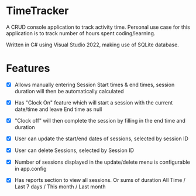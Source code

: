 ﻿# TimeTracker

A CRUD console application to track activity time.
Personal use case for this application is to track number of hours spent coding/learning.

Written in C# using Visual Studio 2022, making use of SQLite database.


# Features

- [x] Allows manually entering Session Start times & end times, session duration will then be automatically calculated
- [x] Has "Clock On" feature which will start a session with the current date/time and leave End time as null
- [x] "Clock off" will then complete the session by filling in the end time and duration
- [x] User can update the start/end dates of sessions, selected by session ID
- [x] User can delete Sessions, selected by Session ID
- [x] Number of sessions displayed in the update/delete menu is configurable in app.config
- [x] Has reports section to view all sessions. Or sums of duration All Time / Last 7 days / This month / Last month


